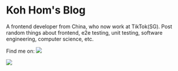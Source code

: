 # Koh Hom's Blog

A frontend developer from China, who now work at TikTok(SG). Post random things about frontend, e2e testing, unit testing, software engineering, computer science, etc.

Find me on:
<a href="https://www.linkedin.com/in/koh-hom/" style="cursor: pointer;" target="_blank"><img src="https://img.shields.io/badge/LinkedIn-0077B5?style=for-the-badge&logo=linkedin&logoColor=white" /></a>

<a href="mailto:xff9924@gmail.com" style="cursor: pointer;" target="_blank"><img src="https://img.shields.io/badge/Gmail-D14836?style=for-the-badge&logo=gmail&logoColor=white
e" /></a>